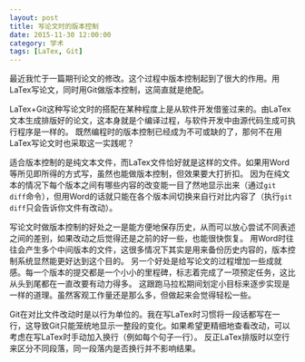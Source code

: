```yaml
---
layout: post
title: 写论文时的版本控制
date: 2015-11-30 12:00:00
category: 学术
tags: [LaTex, Git]
---
```


最近我忙于一篇期刊论文的修改。这个过程中版本控制起到了很大的作用。用LaTex写论文，同时用Git做版本控制，这简直就是绝配。

<!--more-->

LaTex+Git这种写论文时的搭配在某种程度上是从软件开发借鉴过来的。由LaTex文本生成排版好的论文，这本身就是个编译过程，与软件开发中由源代码生成可执行程序是一样的。
既然编程时的版本控制已经成为不可或缺的了，那何不在用LaTex写论文时也采取这一实践呢？

适合版本控制的是纯文本文件，而LaTex文件恰好就是这样的文件。如果用Word等所见即所得的方式写，虽然也能做版本控制，但效果要大打折扣。
因为在纯文本的情况下每个版本之间有哪些内容的改变能一目了然地显示出来（通过`git diff`命令），但用Word的话就只能在各个版本间切换来自行对比内容了（执行`git diff`只会告诉你文件有改动）。

写论文时做版本控制的好处之一是能方便地保存历史，从而可以放心尝试不同表述之间的差别，如果改动之后觉得还是之前的好一些，也能很快恢复。
用Word时往往会产生多个中间版本的文件，这很多情况下其实是用来备份历史内容的，版本控制系统显然能更好达到这个目的。
另一个好处是给写论文的过程增加一些成就感。每一个版本的提交都是一个小小的里程碑，标志着完成了一项预定任务，这比从头到尾都在一直改要有动力得多。
这跟跑马拉松期间划定小目标来逐步实现是一样的道理。虽然客观工作量还是那么多，但做起来会觉得轻松一些。

Git在对比文件改动时是以行为单位的。我在写LaTex时习惯将一段话都写在一行，这导致Git只能笼统地显示一整段的变化。如果希望更精细地查看改动，可以考虑在写LaTex时手动加入换行（例如每个句子一行）。
反正LaTex排版时以空行来区分不同段落，同一段落内是否换行并不影响结果。

